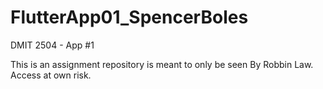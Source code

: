 # FlutterApp01_SpencerBoles
DMIT 2504 - App #1 

This is an assignment repository is meant to only be seen By Robbin Law. Access at own risk.  

